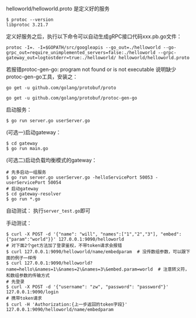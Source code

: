 helloworld/helloworld.proto 是定义好的服务

```shell
$ protoc --version
libprotoc 3.21.7
```

定义好服务之后，执行以下命令可以自动生成gRPC接口代码xxx.pb.go文件：

`protoc -I=. -I=$GOPATH/src/googleapis --go_out=./helloworld --go-grpc_out=require_unimplemented_servers=false:./helloworld --grpc-gateway_out=logtostderr=true:./helloworld/ helloworld/helloworld.proto` 

若报错protoc-gen-go: program not found or is not executable 说明缺少protoc-gen-go工具，安装之：

`go get -u github.com/golang/protobuf/proto`

`go get -u github.com/golang/protobuf/protoc-gen-go`

启动服务：
```shell
$ go run server.go userServer.go
```

(可选一)启动gateway：
```shell
$ cd gateway
$ go run main.go
```

(可选二)启动负载均衡模式的gateway：
```shell
# 先多启动一组服务
$ go run server.go userServer.go -helloServicePort 50053 -userServicePort 50054
# 启动gateway
$ cd gateway-resolver
$ go run *.go
```

自动测试：
执行`server_test.go`即可

手动测试：
```shell
$ curl -X POST -d '{"name": "will", "names":["1","2","3"], "embed":{"param":"world"}}' 127.0.0.1:9090/helloworld
# 对下面2个get方法加了登录鉴权，不带token请求会报错
$ curl 127.0.0.1:9090/helloworld/name/embedparam  # 没传数组参数，可以跟下面的例子一样传
$ curl 127.0.0.1:9090/helloworld?name=hello\&names=1\&names=2\&names=3\&embed.param=world  # 注意转义符，和数组参数的传输方式
# 先登录
$ curl -X POST -d '{"username": "zw", "password": "password"}' 127.0.0.1:9090/login
# 携带token请求
$ curl -H 'Authorization:{上一步返回的token字段}' 127.0.0.1:9090/helloworld/name/embedparam
```
